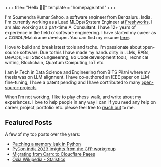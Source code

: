+++
title= "Hello 👋🏼"
template = "homepage.html"
+++

I'm Soumendra Kumar Sahoo, a software engineer from Bengaluru, India. I'm currently working as a Lead MLOps/System Engineer at [Freshworks](https://www.freshworks.com/). I am also working as a part-time AI Consultant. I have 12+ years of experience in the field of software engineering. I have started my career as a COBOL/Mainframe developer. You can find my resume [here](@/resume.md).

I love to build and break latest tools and techs. I'm passionate about open-source software. Due to this I have made my hands dirty in LLMs, RAGs, DevOps, Full Stack Engineering, No Code development tools, Technical writing, Blockchain, Quantum Computing, IoT etc.

I am M.Tech in Data Science and Engineering from [BITS Pilani](https://www.bits-pilani.ac.in/) where my thesis was on LLM alignment. I have co-authored an IEEE paper on LLM fine-tuning, I have a patent pending and I have contributed to many [open-source projects](@/projects/_index.md).

When I'm not working, I like to play chess, walk, and write about my experiences. 
I love to help people in any way I can. If you need any help on career, project, portfolio, etc. please feel free to [reach out](@/contact.md) to me.

## Featured Posts
A few of my top posts over the years:

* [Patching a memory leak in Python](@/posts/patching-a-memory-leak.md)
* [PyCon India 2023 Insights from the CFP workgroup](@/posts/pycon-india-2023-insights-from-the-cfp-workgroup.md)
* [Migrating from Carrd to Cloudflare Pages](@/posts/step-by-step-migrating-from-carrd-to-cloudflare-pages.md)
* [Odia Wikipedia - Statistics](@/posts/statistics-about-odia-wikipedia.md)
